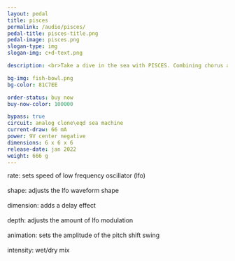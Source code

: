```yaml
---
layout: pedal
title: pisces
permalink: /audio/pisces/
pedal-title: pisces-title.png
pedal-image: pisces.png
slogan-type: img
slogan-img: c+d-text.png

description: <br>Take a dive in the sea with PISCES. Combining chorus and delay effects this pedal sounds like what your goldfish hears.

bg-img: fish-bowl.png
bg-color: 81C7EE

order-status: buy now
buy-now-color: 100000

bypass: true
circuit: analog clone\eqd sea machine
current-draw: 66 mA
power: 9V center negative
dimensions: 6 x 6 x 6
release-date: jan 2022
weight: 666 g
---
```



rate: sets speed of low frequency oscillator (lfo)
<br>
<br>
shape: adjusts the lfo waveform shape
<br>
<br>
dimension: adds a delay effect
<br>
<br>
depth: adjusts the amount of lfo modulation
<br>
<br>
animation: sets the amplitude of the pitch shift swing
<br>
<br>
intensity: wet/dry mix
<br>
<br>
